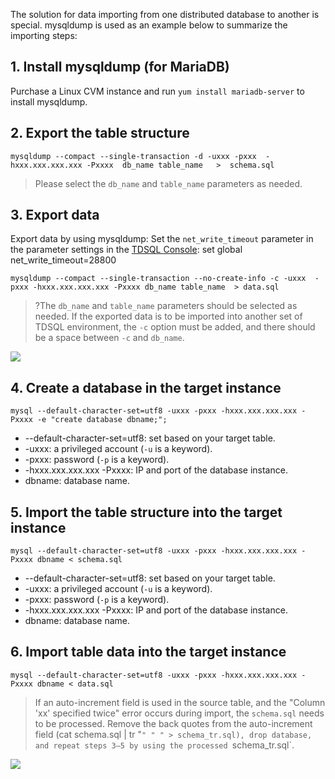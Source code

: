 The solution for data importing from one distributed database to another is special. mysqldump is used as an example below to summarize the importing steps:

## 1. Install mysqldump (for MariaDB)
Purchase a Linux CVM instance and run `yum install mariadb-server` to install mysqldump.

## 2. Export the table structure
```
mysqldump --compact --single-transaction -d -uxxx -pxxx  -hxxx.xxx.xxx.xxx -Pxxxx  db_name table_name   >  schema.sql
```
>Please select the `db_name` and `table_name` parameters as needed.

## 3. Export data
Export data by using mysqldump:
Set the `net_write_timeout` parameter in the parameter settings in the [TDSQL Console](https://console.cloud.tencent.com/dcdb): set global net_write_timeout=28800
```
mysqldump --compact --single-transaction --no-create-info -c -uxxx  -pxxx -hxxx.xxx.xxx.xxx -Pxxxx db_name table_name  > data.sql
```
>?The `db_name` and `table_name` parameters should be selected as needed. If the exported data is to be imported into another set of TDSQL environment, the `-c` option must be added, and there should be a space between `-c` and `db_name`.
>
![](https://main.qcloudimg.com/raw/567f47f17939e809a7e0aa2f06627353.png)

## 4. Create a database in the target instance
```
mysql --default-character-set=utf8 -uxxx -pxxx -hxxx.xxx.xxx.xxx -Pxxxx -e "create database dbname;";
```
- --default-character-set=utf8: set based on your target table.
- -uxxx: a privileged account (`-u` is a keyword).
- -pxxx: password (`-p` is a keyword).
- -hxxx.xxx.xxx.xxx -Pxxxx: IP and port of the database instance.
- dbname: database name.

## 5. Import the table structure into the target instance
```
mysql --default-character-set=utf8 -uxxx -pxxx -hxxx.xxx.xxx.xxx -Pxxxx dbname < schema.sql
```
- --default-character-set=utf8: set based on your target table.
- -uxxx: a privileged account (`-u` is a keyword).
- -pxxx: password (`-p` is a keyword).
- -hxxx.xxx.xxx.xxx -Pxxxx: IP and port of the database instance.
- dbname: database name.

## 6. Import table data into the target instance
```
mysql --default-character-set=utf8 -uxxx -pxxx -hxxx.xxx.xxx.xxx -Pxxxx dbname < data.sql
```
>If an auto-increment field is used in the source table, and the "Column 'xx' specified twice" error occurs during import, the `schema.sql` needs to be processed.
   Remove the back quotes from the auto-increment field (cat schema.sql | tr "`" " " > schema_tr.sql), drop database, and repeat steps 3–5 by using the processed `schema_tr.sql`.
	 
![](https://main.qcloudimg.com/raw/b55fe0763f4e8fd1795fec478e9dc0c1.png)
